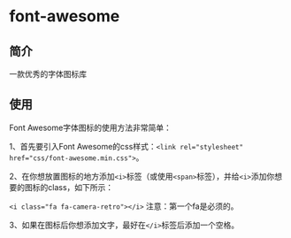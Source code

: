 # font-awesome

## 简介

一款优秀的字体图标库

## 使用

Font Awesome字体图标的使用方法非常简单：

1、首先要引入Font Awesome的css样式：`<link rel="stylesheet" href="css/font-awesome.min.css">`。

2、在你想放置图标的地方添加`<i>`标签（或使用`<span>`标签），并给`<i>`添加你想要的图标的class，如下所示：

`<i class="fa fa-camera-retro"></i>` 注意：第一个fa是必须的。

3、如果在图标后你想添加文字，最好在`</i>`标签后添加一个空格。